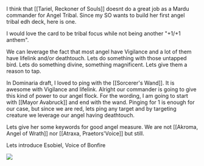 I think that [[Tariel, Reckoner of Souls]] doesnt do a great job as a Mardu commander for Angel Tribal.
Since my SO wants to build her first angel tribal edh deck, here is one.

I would love the card to be tribal focus while not being another "+1/+1 anthem".

We can leverage the fact that most angel have Vigilance and a lot of them have lifelink and/or deathtouch.
Lets do something with those untapped bird. Lets do something divine, something magnificent.
Lets give them a reason to tap.

In Dominaria draft, I loved to ping with the [[Sorcerer's Wand]]. It is awesome with Vigilance and lifelink.
Alright our commander is going to give this kind of power to our angel flock.
For the wording, I am going to start with [[Mayor Avabruck]] and end with the wand. Pinging for 1 is enough for our case, but since we are red, lets ping any target and by targeting creature we leverage our angel having deathtouch.

Lets give her some keywords for good angel measure. We are not [[Akroma, Angel of Wrath]] nor [[Atraxa, Praetors'Voice]] but still.
 
Lets introduce Esobiel, Voice of Bonfire

![](https://mtg.design/i/llba31)
